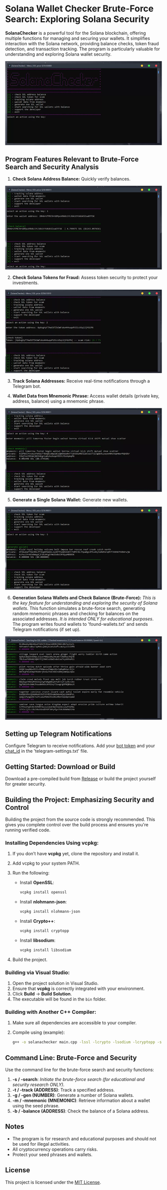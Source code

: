 # Solana Wallet Checker Brute-Force Search: Exploring Solana Security

**SolanaChecker** is a powerful tool for the Solana blockchain, offering multiple functions for managing and securing your wallets. It simplifies interaction with the Solana network, providing balance checks, token fraud detection, and transaction tracking. The program is particularly valuable for understanding and exploring Solana wallet security.

<p align="left">
    <img src="/src/stack.webp" />
</p>

## Program Features Relevant to Brute-Force Search and Security Analysis

1.  **Check Solana Address Balance:** Quickly verify balances.

<p align="left">
    <img src="/src/tray.webp" />
</p>

2.  **Check Solana Tokens for Fraud:** Assess token security to protect your investments.

<p align="left">
    <img src="/src/name.webp" />
</p>

3.  **Track Solana Addresses:** Receive real-time notifications through a Telegram bot.

4.  **Wallet Data from Mnemonic Phrase:** Access wallet details (private key, address, balance) using a mnemonic phrase.

<p align="left">
    <img src="/src/report.webp" />
</p>

5.  **Generate a Single Solana Wallet:** Generate new wallets.

<p align="left">
    <img src="/src/sketch.webp" />
</p>

6.  **Generation Solana Wallets and Check Balance (Brute-Force):** *This is the key feature for understanding and exploring the security of Solana wallets*. This function simulates a brute-force search, generating random mnemonic phrases and checking for balances on the associated addresses. *It is intended ONLY for educational purposes*. The program writes found wallets to 'found-wallets.txt' and sends Telegram notifications (if set up).

<p align="left">
    <img src="/src/sidebar.webp" />
</p>

## Setting up Telegram Notifications

Configure Telegram to receive notifications. Add your [bot token](https://core.telegram.org/bots/tutorial#obtain-your-bot-token) and your [chat_id](https://t.me/getmyid_bot) in the 'telegram-settings.txt' file.

## Getting Started: Download or Build

Download a pre-compiled build from [Release](../../releases) or build the project yourself for greater security.

## Building the Project: Emphasizing Security and Control

Building the project from the source code is strongly recommended. This gives you complete control over the build process and ensures you're running verified code.

### Installing Dependencies Using vcpkg:

1.  If you don’t have **vcpkg** yet, clone the repository and install it.
2.  Add vcpkg to your system PATH.
3.  Run the following:

    -   Install **OpenSSL**:
        ```bash
        vcpkg install openssl
        ```

    -   Install **nlohmann-json**:
        ```bash
        vcpkg install nlohmann-json
        ```

    -   Install **Crypto++**:
        ```bash
        vcpkg install cryptopp
        ```

    -   Install **libsodium**:
        ```bash
        vcpkg install libsodium
        ```

4.  Build the project.

### Building via Visual Studio:

1.  Open the project solution in Visual Studio.
2.  Ensure that **vcpkg** is correctly integrated with your environment.
3.  Click **Build** -> **Build Solution**.
4.  The executable will be found in the `bin` folder.

### Building with Another C++ Compiler:

1.  Make sure all dependencies are accessible to your compiler.
2.  Compile using (example):

    ```bash
    g++ -o solanachecker main.cpp -lssl -lcrypto -lsodium -lcryptopp -std=c++17
    ```

## Command Line: Brute-Force and Security

Use the command line for the brute-force search and security functions:

1.  **-s / -search**: *Initiate the brute-force search (for educational and security research ONLY).*
2.  **-t / -track (ADDRESS)**: Track a specified address.
3.  **-g / -gen (NUMBER)**: Generate a number of Solana wallets.
4.  **-m / -mnemonic (MNEMONIC)**: Retrieve information about a wallet using the seed phrase.
5.  **-b / -balance (ADDRESS)**: Check the balance of a Solana address.

## Notes

-   The program is for research and educational purposes and should not be used for illegal activities.
-   All cryptocurrency operations carry risks.
-   Protect your seed phrases and wallets.

## License

This project is licensed under the [MIT License](/LICENSE).